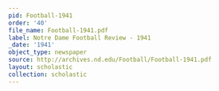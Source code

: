 ```yaml
---
pid: Football-1941
order: '40'
file_name: Football-1941.pdf
label: Notre Dame Football Review - 1941
_date: '1941'
object_type: newspaper
source: http://archives.nd.edu/Football/Football-1941.pdf
layout: scholastic
collection: scholastic
---
```

